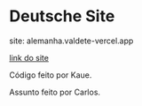 # Deutsche Site

site: alemanha.valdete-vercel.app

<a href="alemanha-valdete.vercel.app"> link do site </a>

Código feito por Kaue.

Assunto feito por Carlos.
